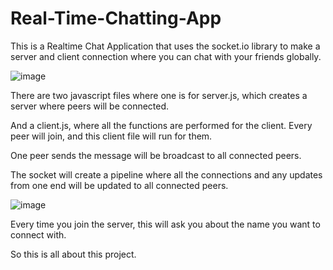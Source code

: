# Real-Time-Chatting-App
This is a Realtime Chat Application that uses the socket.io library to make a server and client connection where you can chat with your friends globally.

![image](https://user-images.githubusercontent.com/76425862/180037792-8771711c-c03c-4e7a-8da1-ec676d6b1735.png)

There are two javascript files where one is for server.js, which creates a server where peers will be connected.

And a client.js, where all the functions are performed for the client. Every peer will join, and this client file will run for them.

One peer sends the message will be broadcast to all connected peers.

The socket will create a pipeline where all the connections and any updates from one end will be updated to all connected peers.

![image](https://user-images.githubusercontent.com/76425862/180038524-9694c8e2-882b-4c0e-bc0f-c9016931d722.png)

Every time you join the server, this will ask you about the name you want to connect with.

So this is all about this project.












